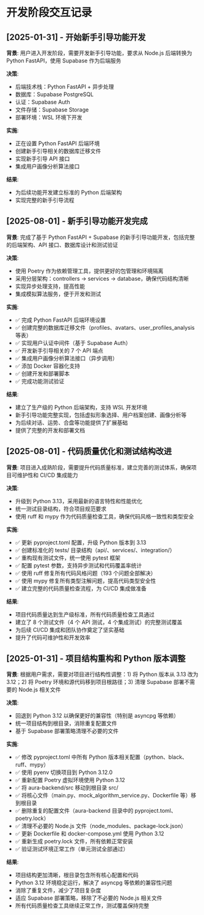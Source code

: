 # 开发阶段交互记录

## [2025-01-31] - 开始新手引导功能开发

**背景**: 用户进入开发阶段，需要开发新手引导功能，要求从 Node.js 后端转换为 Python FastAPI，使用 Supabase 作为后端服务

**决策**: 
- 后端技术栈：Python FastAPI + 异步处理
- 数据库：Supabase PostgreSQL
- 认证：Supabase Auth
- 文件存储：Supabase Storage
- 部署环境：WSL 环境下开发

**实施**: 
- 正在设置 Python FastAPI 后端环境
- 创建新手引导相关的数据库迁移文件
- 实现新手引导 API 接口
- 集成用户画像分析算法接口

**结果**: 
- 为后续功能开发建立标准的 Python 后端架构
- 实现完整的新手引导流程

## [2025-08-01] - 新手引导功能开发完成

**背景**: 完成了基于 Python FastAPI + Supabase 的新手引导功能开发，包括完整的后端架构、API 接口、数据库设计和测试验证

**决策**: 
- 使用 Poetry 作为依赖管理工具，提供更好的包管理和环境隔离
- 采用分层架构：controllers -> services -> database，确保代码结构清晰
- 实现异步处理支持，提高性能
- 集成模拟算法服务，便于开发和测试

**实施**: 
- ✅ 完成 Python FastAPI 后端环境设置
- ✅ 创建完整的数据库迁移文件（profiles、avatars、user_profiles_analysis 等表）
- ✅ 实现用户认证中间件（基于 Supabase Auth）
- ✅ 开发新手引导相关的 7 个 API 端点
- ✅ 集成用户画像分析算法接口（异步调用）
- ✅ 添加 Docker 容器化支持
- ✅ 创建开发和部署脚本
- ✅ 完成功能测试验证

**结果**: 
- 建立了生产级的 Python 后端架构，支持 WSL 开发环境
- 新手引导功能完整实现，包括虚拟形象选择、用户档案创建、画像分析等
- 为后续对话、运势、合盘等功能提供了扩展基础
- 提供了完整的开发和部署文档

## [2025-08-01] - 代码质量优化和测试结构改进

**背景**: 项目进入成熟阶段，需要提升代码质量标准，建立完善的测试体系，确保项目可维护性和 CI/CD 集成能力

**决策**: 
- 升级到 Python 3.13，采用最新的语言特性和性能优化
- 统一测试目录结构，符合项目规范要求
- 使用 ruff 和 mypy 作为代码质量检查工具，确保代码风格一致性和类型安全

**实施**: 
- ✅ 更新 pyproject.toml 配置，升级 Python 版本到 3.13
- ✅ 创建标准化的 tests/ 目录结构（api/、services/、integration/）
- ✅ 重构现有测试文件，统一使用 pytest 框架
- ✅ 配置 pytest 参数，支持异步测试和代码覆盖率统计
- ✅ 使用 ruff 修复所有代码风格问题（193 个问题全部解决）
- ✅ 使用 mypy 修复所有类型注解问题，提高代码类型安全性
- ✅ 建立完整的代码质量检查流程，为 CI/CD 集成做准备

**结果**: 
- 项目代码质量达到生产级标准，所有代码质量检查工具通过
- 建立了 8 个测试文件（4 个 API 测试，4 个集成测试）的完整测试覆盖
- 为后续 CI/CD 集成和团队协作奠定了坚实基础
- 提升了代码可维护性和开发效率

## [2025-01-31] - 项目结构重构和 Python 版本调整

**背景**: 根据用户需求，需要对项目进行结构性调整：1) 将 Python 版本从 3.13 改为 3.12；2) 将 Poetry 环境和源代码移到项目根路径；3) 清理 Supabase 部署不需要的 Node.js 相关文件

**决策**: 
- 回退到 Python 3.12 以确保更好的兼容性（特别是 asyncpg 等依赖）
- 统一项目结构到根目录，消除重复配置文件
- 基于 Supabase 部署策略清理不必要的文件

**实施**: 
- ✅ 修改 pyproject.toml 中所有 Python 版本相关配置（python、black、ruff、mypy）
- ✅ 使用 pyenv 切换项目到 Python 3.12.0
- ✅ 重新配置 Poetry 虚拟环境使用 Python 3.12
- ✅ 将 aura-backend/src 移动到根目录 src/
- ✅ 将核心文件（main.py、mock_algorithm_service.py、Dockerfile 等）移到根目录
- ✅ 删除重复的配置文件（aura-backend 目录中的 pyproject.toml、poetry.lock）
- ✅ 清理不必要的 Node.js 文件（node_modules、package-lock.json）
- ✅ 更新 Dockerfile 和 docker-compose.yml 使用 Python 3.12
- ✅ 重新生成 poetry.lock 文件，所有依赖正常安装
- ✅ 验证测试环境正常工作（单元测试全部通过）

**结果**: 
- 项目结构更加清晰，根目录包含所有核心配置和代码
- Python 3.12 环境稳定运行，解决了 asyncpg 等依赖的兼容性问题
- 消除了重复文件，减少了项目复杂度
- 适应 Supabase 部署策略，移除了不必要的 Node.js 相关文件
- 所有代码质量检查工具继续正常工作，测试覆盖保持完整